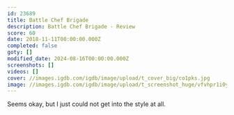 ```yaml
---
id: 23689
title: Battle Chef Brigade
description: Battle Chef Brigade - Review
score: 60
date: 2018-11-11T00:00:00.000Z
completed: false
goty: []
modified_date: 2024-08-16T00:00:00.000Z
screenshots: []
videos: []
cover: //images.igdb.com/igdb/image/upload/t_cover_big/co1pks.jpg
image: //images.igdb.com/igdb/image/upload/t_screenshot_huge/vfvhpr1i0y8x2wcxly5x.jpg
---
```

Seems okay, but I just could not get into the style at all.